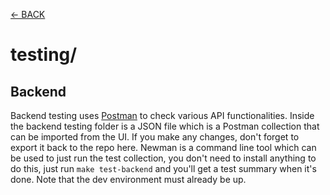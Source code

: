 [<- BACK](../README.md)

# testing/

## Backend

Backend testing uses [Postman](https://www.postman.com/downloads/) to check various API functionalities. Inside the backend testing folder is a JSON file which is a Postman collection that can be imported from the UI. If you make any changes, don't forget to export it back to the repo here. Newman is a command line tool which can be used to just run the test collection, you don't need to install anything to do this, just run `make test-backend` and you'll get a test summary when it's done. Note that the dev environment must already be up.
